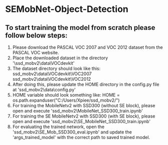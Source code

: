 # SEMobNet-Object-Detection

## To start training the model from scratch please follow below steps:

1. Please download the PASCAL VOC 2007 and VOC 2012 dataset from the PASCAL VOC website.
2. Place the downloaded dataset in the directory '\ssd_mobv2\data\VOCdevkit'
3. The dataset directory should look like this:
    ssd_mobv2\data\VOCdevkit\VOC2007
    ssd_mobv2\data\VOCdevkit\VOC2012
4. After doing this, please update the HOME directory in the config.py file at 'ssd_mobv2\data\config.py'
5. HOME variable should look something like:
    HOME = os.path.expanduser("C:/Users/Xpiee/ssd_mobv2/")
6. For training the MobileNetv2 with SSD300 (without SE block), please open and execute 'ssd_mobv2\MobileNet_SSD300_train.ipynb'
7. For training the SE MobileNetv2 with SSD300 (with SE block), please open and execute 'ssd_mobv2\SE_MobileNet_SSD300_train.ipynb'
8. For evaluating the trained network, open the 'ssd_mobv2\SE_Mob_SSD300_eval.ipynb' and update the 'args_trained_model' with the correct path to saved trained model.
